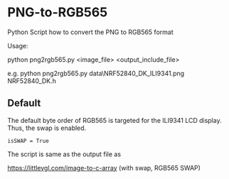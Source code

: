 # PNG-to-RGB565

Python Script how to convert the PNG to RGB565 format

Usage:

python png2rgb565.py <image_file> <output_include_file>

e.g.
  python png2rgb565.py data\NRF52840_DK_ILI9341.png NRF52840_DK.h
  
## Default
The default byte order of RGB565 is targeted for the ILI9341 LCD display.
Thus, the swap is enabled.
```
isSWAP = True
```

The script is same as the output file as 

https://littlevgl.com/image-to-c-array (with swap, RGB565 SWAP)


